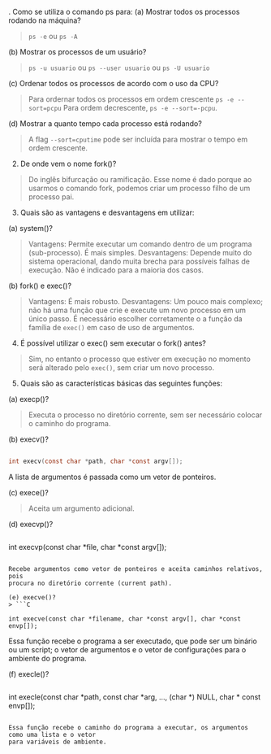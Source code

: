 . Como se utiliza o comando ps para:
(a) Mostrar todos os processos rodando na máquina?
> `ps -e` ou `ps -A`

(b) Mostrar os processos de um usuário?
> `ps -u usuario` ou `ps --user usuario` ou `ps -U usuario`

(c) Ordenar todos os processos de acordo com o uso da CPU?
> Para ordernar todos os processos em ordem crescente `ps -e --sort=pcpu` Para ordem 
decrescente, `ps -e --sort=-pcpu`.

(d) Mostrar a quanto tempo cada processo está rodando?
> A flag `--sort=cputime` pode ser incluída para mostrar o tempo em ordem crescente.

2. De onde vem o nome fork()?
> Do inglês bifurcação ou ramificação. Esse nome é dado porque ao usarmos o comando fork, podemos criar um processo filho de um processo pai.

3. Quais são as vantagens e desvantagens em utilizar:

(a) system()?
> Vantagens: Permite executar um comando dentro de um programa (sub-processo). É mais simples.
Desvantagens: Depende muito do sistema operacional, dando muita brecha para possíveis falhas de execução. Não é indicado para a maioria dos casos.

(b) fork() e exec()?
> Vantagens: É mais robusto.
Desvantagens: Um pouco mais complexo; não há uma função que crie e execute um novo processo em um único passo. É necessário escolher corretamente o a função da família de `exec()` em caso de uso de argumentos.

4. É possível utilizar o exec() sem executar o fork() antes?
> Sim, no entanto o processo que estiver em execução no momento será alterado pelo `exec()`, sem criar um novo processo.

5. Quais são as características básicas das seguintes funções:

(a) execp()?
> Executa o processo no diretório corrente, sem ser necessário colocar o caminho do programa.

(b) execv()?
```C

int execv(const char *path, char *const argv[]);
```

A lista de argumentos é passada como um vetor de ponteiros.

(c) exece()?
> Aceita um argumento adicional.

(d) execvp()?
> ```C

int execvp(const char *file, char *const argv[]);
```  

Recebe argumentos como vetor de ponteiros e aceita caminhos relativos, pois 
procura no diretório corrente (current path).

(e) execve()?
> ```C

int execve(const char *filename, char *const argv[], char *const envp[]);
```  

Essa função recebe o programa a ser executado, que pode ser um binário ou um script; o vetor de
 argumentos e o vetor de configurações para o ambiente do programa.


(f) execle()?
> ```C

int execle(const char *path, const char *arg, ..., (char *) NULL,
char * const envp[]);
```  

Essa função recebe o caminho do programa a executar, os argumentos como uma lista e o vetor 
para variáveis de ambiente.
